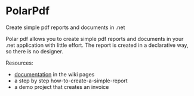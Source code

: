# PolarPdf
Create simple pdf reports and documents in .net

Polar pdf allows you to create simple pdf reports and documents in your .net application with little effort.
The report is created in a declarative way, so there is no designer. 

Resources:
- [documentation](/) in the wiki pages 
- a step by step how-to-create-a-simple-report
- a demo project that creates an invoice
